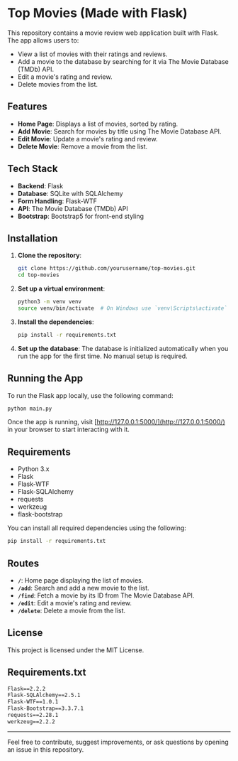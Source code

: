 # Top Movies (Made with Flask)

This repository contains a movie review web application built with Flask. The app allows users to:

- View a list of movies with their ratings and reviews.
- Add a movie to the database by searching for it via The Movie Database (TMDb) API.
- Edit a movie's rating and review.
- Delete movies from the list.

## Features

- **Home Page**: Displays a list of movies, sorted by rating.
- **Add Movie**: Search for movies by title using The Movie Database API.
- **Edit Movie**: Update a movie's rating and review.
- **Delete Movie**: Remove a movie from the list.

## Tech Stack

- **Backend**: Flask
- **Database**: SQLite with SQLAlchemy
- **Form Handling**: Flask-WTF
- **API**: The Movie Database (TMDb) API
- **Bootstrap**: Bootstrap5 for front-end styling

## Installation

1. **Clone the repository**:
   ```bash
   git clone https://github.com/yourusername/top-movies.git
   cd top-movies
   ```

2. **Set up a virtual environment**:
   ```bash
   python3 -m venv venv
   source venv/bin/activate  # On Windows use `venv\Scripts\activate`
   ```

3. **Install the dependencies**:
   ```bash
   pip install -r requirements.txt
   ```

4. **Set up the database**: The database is initialized automatically when you run the app for the first time. No manual setup is required.

## Running the App

To run the Flask app locally, use the following command:

```bash
python main.py
```

Once the app is running, visit [http://127.0.0.1:5000/](http://127.0.0.1:5000/) in your browser to start interacting with it.

## Requirements

- Python 3.x
- Flask
- Flask-WTF
- Flask-SQLAlchemy
- requests
- werkzeug
- flask-bootstrap

You can install all required dependencies using the following:

```bash
pip install -r requirements.txt
```

## Routes

- **`/`**: Home page displaying the list of movies.
- **`/add`**: Search and add a new movie to the list.
- **`/find`**: Fetch a movie by its ID from The Movie Database API.
- **`/edit`**: Edit a movie's rating and review.
- **`/delete`**: Delete a movie from the list.

## License

This project is licensed under the MIT License.

## Requirements.txt

```txt
Flask==2.2.2
Flask-SQLAlchemy==2.5.1
Flask-WTF==1.0.1
Flask-Bootstrap==3.3.7.1
requests==2.28.1
werkzeug==2.2.2
```
---

Feel free to contribute, suggest improvements, or ask questions by opening an issue in this repository.
